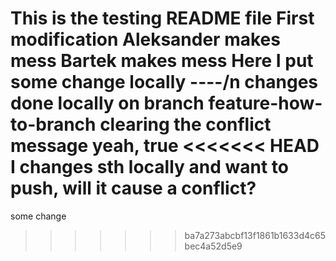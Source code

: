 This is the testing README file
First modification
Aleksander makes mess
Bartek makes mess
Here I put some change locally
----/n
changes done locally on branch feature-how-to-branch
clearing the conflict message
yeah, true
<<<<<<< HEAD
I changes sth locally and want to push, will it cause a conflict?
=======
some change
>>>>>>> ba7a273abcbf13f1861b1633d4c65bec4a52d5e9
